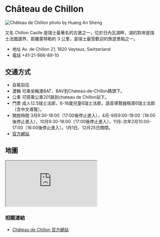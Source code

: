 # Château de Chillon

![Château de Chillon photo by Huang An Sheng](https://i.imgur.com/9fQOK1j.jpg)

又名 Chillon Castle 是瑞士最著名的古堡之一，位於日內瓦湖畔，湖的對岸是瑞士法國邊界，距離蒙特勒約 3 公里，是瑞士最受歡迎的旅遊景點之一。

- 地址 Av. de Chillon 21, 1820 Veytaux, Switzerland
- 電話 +41-21-966-89-10

## 交通方式

- 自駕前往
- 渡輪 可乘坐輪渡BAT、BAV到Chateau-de-Chillon碼頭下。
- 公車 可搭乘公車201路到chateau de Chillon站下。
- 門票 成人12.5瑞士法郎，6-16歲兒童6瑞士法郎，語音導覽器租賃6瑞士法郎（含中文導覽）。
- 開放時間 3月9:30-18:00（17:00後停止進入），4月-9月9:00-19:00（18:00後停止進入），10月9:30-18:00（17:00後停止進入），11月-次年2月10:00-17:00（16:00後停止進入）。1月1日、12月25日關閉。
- [官方網站](http://www.chillon.ch/en/castle)

## 地圖

<iframe src="https://www.google.com/maps/embed?pb=!1m18!1m12!1m3!1d2750.7396810716314!2d6.924917476096696!3d46.4142167695536!2m3!1f0!2f0!3f0!3m2!1i1024!2i768!4f13.1!3m3!1m2!1s0x478e9a5baedd65c3%3A0x22994259155c8307!2sChillon%20Castle!5e0!3m2!1sen!2stw!4v1690740394704!5m2!1sen!2stw" allowfullscreen="" loading="lazy" referrerpolicy="no-referrer-when-downgrade"></iframe>

### 相關連結

- [Château de Chillon 官方網站](http://www.chillon.ch/en/castle)
